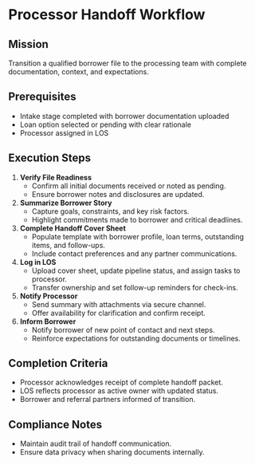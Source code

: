 <!-- Powered by BMAD™ Core -->

# Processor Handoff Workflow

## Mission

Transition a qualified borrower file to the processing team with complete documentation, context, and expectations.

## Prerequisites

- Intake stage completed with borrower documentation uploaded
- Loan option selected or pending with clear rationale
- Processor assigned in LOS

## Execution Steps

1. **Verify File Readiness**
   - Confirm all initial documents received or noted as pending.
   - Ensure borrower notes and disclosures are updated.
2. **Summarize Borrower Story**
   - Capture goals, constraints, and key risk factors.
   - Highlight commitments made to borrower and critical deadlines.
3. **Complete Handoff Cover Sheet**
   - Populate template with borrower profile, loan terms, outstanding items, and follow-ups.
   - Include contact preferences and any partner communications.
4. **Log in LOS**
   - Upload cover sheet, update pipeline status, and assign tasks to processor.
   - Transfer ownership and set follow-up reminders for check-ins.
5. **Notify Processor**
   - Send summary with attachments via secure channel.
   - Offer availability for clarification and confirm receipt.
6. **Inform Borrower**
   - Notify borrower of new point of contact and next steps.
   - Reinforce expectations for outstanding documents or timelines.

## Completion Criteria

- Processor acknowledges receipt of complete handoff packet.
- LOS reflects processor as active owner with updated status.
- Borrower and referral partners informed of transition.

## Compliance Notes

- Maintain audit trail of handoff communication.
- Ensure data privacy when sharing documents internally.
